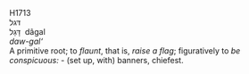 H1713  
דּגל  
דָּגַל ‎ dâgal  
*daw-gal‘*  
A primitive root; to *flaunt*, that is, *raise* *a* *flag*; figuratively
to *be* *conspicuous: -* (set up, with) banners, chiefest.  
